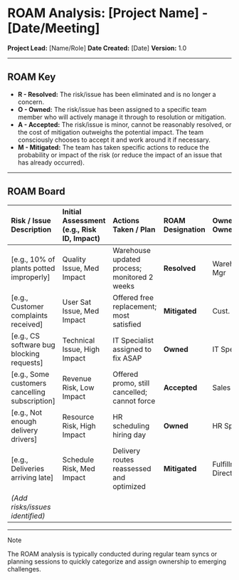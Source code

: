 # ROAM Analysis: [Project Name] - [Date/Meeting]

**Project Lead:** [Name/Role]
**Date Created:** [Date]
**Version:** 1.0

---

## ROAM Key

* **R - Resolved:** The risk/issue has been eliminated and is no longer a concern.
* **O - Owned:** The risk/issue has been assigned to a specific team member who will actively manage it through to resolution or mitigation.
* **A - Accepted:** The risk/issue is minor, cannot be reasonably resolved, or the cost of mitigation outweighs the potential impact. The team consciously chooses to accept it and work around it if necessary.
* **M - Mitigated:** The team has taken specific actions to reduce the probability or impact of the risk (or reduce the impact of an issue that has already occurred).

---

## ROAM Board

| Risk / Issue Description                       | Initial Assessment (e.g., Risk ID, Impact) | Actions Taken / Plan                         | ROAM Designation | Owner (If Owned/Mitigated) | Due Date (If Applicable) | Notes                                      |
| :--------------------------------------------- | :----------------------------------------- | :------------------------------------------- | :--------------- | :------------------------- | :----------------------- | :----------------------------------------- |
| [e.g., 10% of plants potted improperly]        | Quality Issue, Med Impact                | Warehouse updated process; monitored 2 weeks | **Resolved** | Warehouse Ops Mgr          | N/A                      | No issues observed since process change. |
| [e.g., Customer complaints received]           | User Sat Issue, Med Impact               | Offered free replacement; most satisfied     | **Mitigated** | Cust. Service Mgr          | N/A                      | Impact reduced, monitor trends.          |
| [e.g., CS software bug blocking requests]      | Technical Issue, High Impact             | IT Specialist assigned to fix ASAP           | **Owned** | IT Specialist              | [Date]                   | Tracking progress daily.                 |
| [e.g., Some customers cancelling subscription] | Revenue Risk, Low Impact                 | Offered promo, still cancelled; cannot force | **Accepted** | Sales Mgr                  | N/A                      | Attrition rate within acceptable limits.   |
| [e.g., Not enough delivery drivers]            | Resource Risk, High Impact               | HR scheduling hiring day                     | **Owned** | HR Specialist              | [Date]                   | Critical path risk for schedule.         |
| [e.g., Deliveries arriving late]               | Schedule Risk, Med Impact                | Delivery routes reassessed and optimized     | **Mitigated** | Fulfillment Director       | N/A                      | Monitoring on-time delivery metric.      |
| *(Add risks/issues identified)* |                                            |                                              |                  |                            |                          |                                            |

---

> [!NOTE]
> The ROAM analysis is typically conducted during regular team syncs or planning sessions to quickly categorize and assign ownership to emerging challenges.